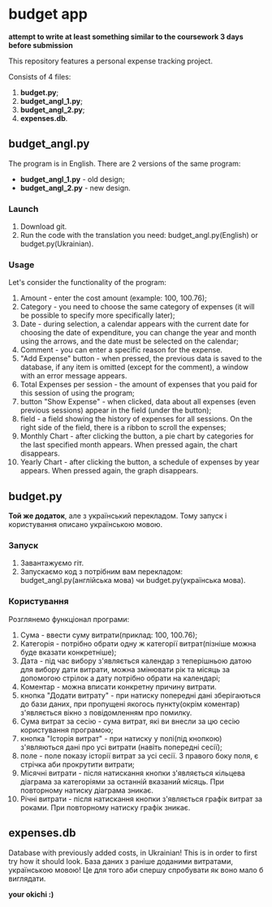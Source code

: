# budget app
**attempt to write at least something similar to the coursework 3 days before submission**

This repository features a personal expense tracking project.

Consists of 4 files:
1. **budget.py**;
2. **budget_angl_1.py**;
3. **budget_angl_2.py**;
4. **expenses.db**.
    
## budget_angl.py

The program is in English.
There are 2 versions of the same program: 
- **budget_angl_1.py** - old design;
- **budget_angl_2.py** - new design.

### **Launch**
1. Download git.
2. Run the code with the translation you need: budget_angl.py(English) or budget.py(Ukrainian).

### **Usage**
Let's consider the functionality of the program:
1. Amount - enter the cost amount (example: 100, 100.76);
2. Category - you need to choose the same category of expenses (it will be possible to specify more specifically later);
3. Date - during selection, a calendar appears with the current date for choosing the date of expenditure, you can change the year and month using the arrows, and the date must be selected on the calendar;
4. Comment - you can enter a specific reason for the expense.
5. "Add Expense" button - when pressed, the previous data is saved to the database, if any item is omitted (except for the comment), a window with an error message appears.
6. Total Expenses per session - the amount of expenses that you paid for this session of using the program;
7. button "Show Expense" - when clicked, data about all expenses (even previous sessions) appear in the field (under the button);
8. field - a field showing the history of expenses for all sessions. On the right side of the field, there is a ribbon to scroll the expenses;
9. Monthly Chart - after clicking the button, a pie chart by categories for the last specified month appears. When pressed again, the chart disappears.
10. Yearly Chart - after clicking the button, a schedule of expenses by year appears. When pressed again, the graph disappears.

## budget.py 

**Той же додаток**, але з український перекладом. Тому запуск і користування описано українською мовою.

### **Запуск**
1. Завантажуємо гіт.
2. Запускаємо код з потрібним вам перекладом: budget_angl.py(англійська мова) чи budget.py(українська мова).

### **Користування**
Розглянемо функціонал програми:
1. Сума - ввести суму витрати(приклад: 100, 100.76);
2. Категорія - потрібно обрати одну ж категорії витрат(пізніше можна буде вказати конкретніше);
3. Дата - під час вибору з'являється календар з теперішньою датою для вибору дати витрати, можна змінювати рік та місяць за допомогою стрілок а дату потрібно обрати на календарі;
4. Коментар - можна вписати конкретну причину витрати.
5. кнопка "Додати витрату" - при натиску попередні дані зберігаються до бази даних, при пропущені якогось пункту(окрім коментар) з'являється вікно з повідомленням про помилку.
6. Сума витрат за сесію - сума витрат, які ви внесли за цю сесію користування програмою;
7. кнопка "Історія витрат" - при натиску у полі(під кнопкою) з'являються дані про усі витрати (навіть попередні сесії);
8. поле - поле показу історії витрат за усі сесії. З правого боку поля, є стрічка аби прокрутити витрати;
9. Місячні витрати - після натискання кнопки з'являється кільцева діаграма за категоріями за останній вказаний місяць. При повторному натиску діаграма зникає.
10. Річні витрати - після натискання кнопки з'являється графік витрат за роками. При повторному натиску графік зникає.

## expenses.db

Database with previously added costs, in Ukrainian! This is in order to first try how it should look.
База даних з раніше доданими витратами, українською мовою! Це для того аби спершу спробувати як воно мало б виглядати.



**your okichi :)**
